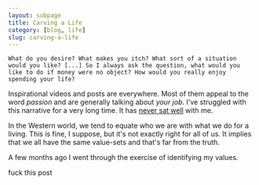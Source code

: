 ```yaml
---
layout: subpage
title: Carving a Life
category: [blog, life]
slug: carving-a-life
---
```

    What do you desire? What makes you itch? What sort of a situation would you like? [...] So I always ask the question, what would you like to do if money were no object? How would you really enjoy spending your life?

Inspirational videos and posts are everywhere. Most of them appeal to the word _passion_ and are generally talking about _your job._ I've struggled with this narrative for a very long time. It has [never sat well](http://helentran.com/erasing-passion) with me.

In the Western world, we tend to equate who we are with what we do for a living. This is fine, I suppose, but it's not exactly right for all of us. It implies that we all have the same value-sets and that's far from the truth.

A few months ago I went through the exercise of identifying my values. 

fuck this post